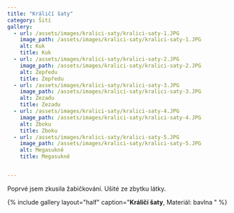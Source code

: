 ```yaml
---
title: "Králičí šaty"
category: Šití
gallery:
  - url: /assets/images/kralici-saty/kralici-saty-1.JPG
    image_path: /assets/images/kralici-saty/kralici-saty-1.JPG
    alt: Kuk
    title: Kuk
  - url: /assets/images/kralici-saty/kralici-saty-2.JPG
    image_path: /assets/images/kralici-saty/kralici-saty-2.JPG
    alt: Zepředu
    title: Zepředu
  - url: /assets/images/kralici-saty/kralici-saty-3.JPG
    image_path: /assets/images/kralici-saty/kralici-saty-3.JPG
    alt: Zezadu
    title: Zezadu
  - url: /assets/images/kralici-saty/kralici-saty-4.JPG
    image_path: /assets/images/kralici-saty/kralici-saty-4.JPG
    alt: Zboku
    title: Zboku
  - url: /assets/images/kralici-saty/kralici-saty-5.JPG
    image_path: /assets/images/kralici-saty/kralici-saty-5.JPG
    alt: Megasukně
    title: Megasukně


---
```


Poprvé jsem zkusila žabičkování. Ušité ze zbytku látky.

{% include gallery
    layout="half"
    caption="**Králičí šaty**, Materiál: bavlna "
%}







